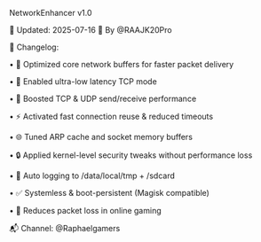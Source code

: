 NetworkEnhancer v1.0

📅 Updated: 2025-07-16
👤 By @RAAJK20Pro

🚀 Changelog:

• 🧠 Optimized core network buffers for faster packet delivery

• 📡 Enabled ultra-low latency TCP mode

• 📶 Boosted TCP & UDP send/receive performance

• ⚡ Activated fast connection reuse & reduced timeouts

• 🌐 Tuned ARP cache and socket memory buffers

• 🔒 Applied kernel-level security tweaks without performance loss

• 💾 Auto logging to /data/local/tmp + /sdcard

• ✅ Systemless & boot-persistent (Magisk compatible)

• 🎯 Reduces packet loss in online gaming

📬 Channel: @Raphaelgamers
